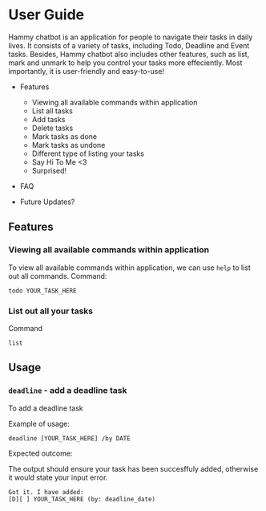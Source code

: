 # User Guide

Hammy chatbot is an application for people to navigate their tasks in daily lives. It consists of a variety of tasks, including Todo, Deadline and Event tasks. Besides, Hammy chatbot also includes other features, such as list, mark and unmark to help you control your tasks more effeciently. Most importantly, it is user-friendly and easy-to-use!

* Features
  * Viewing all available commands within application
  * List all tasks
  * Add tasks
  * Delete tasks
  * Mark tasks as done
  * Mark tasks as undone
  * Different type of listing your tasks
  * Say Hi To Me <3
  * Surprised!

* FAQ
* Future Updates?


## Features 

### Viewing all available commands within application
To view all available commands within application, we can use `help` to list out all commands.
Command: 
```
todo YOUR_TASK_HERE
```

### List out all your tasks

Command
```
list
```

## Usage

### `deadline` - add a deadline task

To add a deadline task

Example of usage: 

`deadline [YOUR_TASK_HERE] /by DATE`

Expected outcome:

The output should ensure your task has been succesffuly added, otherwise it would state your input error.

```
Got it. I have added:
[D][ ] YOUR_TASK_HERE (by: deadline_date)
```
